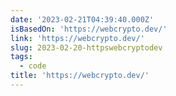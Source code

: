 ```yaml
---
date: '2023-02-21T04:39:40.000Z'
isBasedOn: 'https://webcrypto.dev/'
link: 'https://webcrypto.dev/'
slug: 2023-02-20-httpswebcryptodev
tags:
  - code
title: 'https://webcrypto.dev/'
---
```


